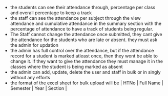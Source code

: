 - the students can see their attendance through, percentage per class and overall percentage to keep a track
- the staff can see the attendance per subject through the view attendance and cumulative attendance in the summary section with the percentage of attendance to have a track of students being regular.
- The Staff cannot change the attendance once submitted, they cant give the attendance for the students who are late or absent. they must ask the admin for updation
- the admin has full control over the attendance, but if the attendance record for a student is marked atleast once, then they wont be able to change it. if they want to give the attendance they must manage it in the classes where the student is being marked as absent
- the admin can add, update, delete the user and staff in bulk or in singly without any efforts
- the format of the excel sheet for bulk upload will be | HTNo | Full Name | Semester | Year | Section |
